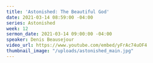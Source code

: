 ```yaml
---
title: 'Astonished: The Beautiful God'
date: 2021-03-14 08:59:00 -04:00
series: Astonished
week: 12
sermon_date: 2021-03-14 09:00:00 -04:00
speaker: Denis Beausejour
video_url: https://www.youtube.com/embed/yFrAc74uOF4
thumbnail_image: "/uploads/astonished_main.jpg"
---
```


